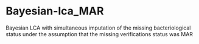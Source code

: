 # Bayesian-lca_MAR
Bayesian LCA with simultaneous imputation of the missing bacteriological status under the assumption that the missing verifications status was MAR
